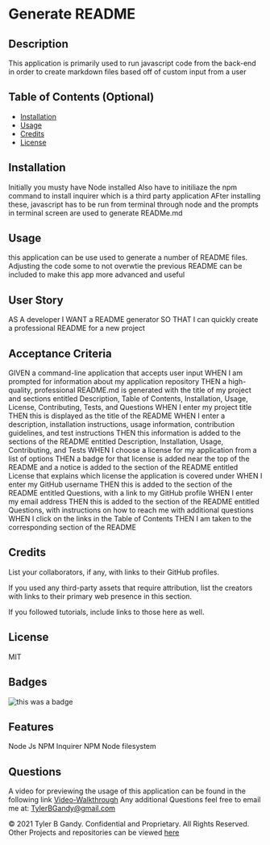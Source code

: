 


# Generate README

## Description
This application is primarily used to run javascript code from the back-end in order to create markdown files based off of custom input from a user

## Table of Contents (Optional)


- [Installation](#installation)
- [Usage](#usage)
- [Credits](#credits)
- [License](#license)

## Installation

Initially you musty have Node installed
Also have to initiliaze the npm command to install inquirer which is a third party application
AFter installing these, javascript has to be run from terminal through node and the prompts in terminal screen are used to generate READMe.md

## Usage
this application can be use used to generate a number of README files.
Adjusting the code some to not overwtie the previous README can be included to make this app
more advanced and useful


## User Story

AS A developer
I WANT a README generator
SO THAT I can quickly create a professional README for a new project

## Acceptance Criteria 
GIVEN a command-line application that accepts user input
WHEN I am prompted for information about my application repository
THEN a high-quality, professional README.md is generated with the title of my project and sections entitled Description, Table of Contents, Installation, Usage, License, Contributing, Tests, and Questions
WHEN I enter my project title
THEN this is displayed as the title of the README
WHEN I enter a description, installation instructions, usage information, contribution guidelines, and test instructions
THEN this information is added to the sections of the README entitled Description, Installation, Usage, Contributing, and Tests
WHEN I choose a license for my application from a list of options
THEN a badge for that license is added near the top of the README and a notice is added to the section of the README entitled License that explains which license the application is covered under
WHEN I enter my GitHub username
THEN this is added to the section of the README entitled Questions, with a link to my GitHub profile
WHEN I enter my email address
THEN this is added to the section of the README entitled Questions, with instructions on how to reach me with additional questions
WHEN I click on the links in the Table of Contents
THEN I am taken to the corresponding section of the README
## Credits

List your collaborators, if any, with links to their GitHub profiles.

If you used any third-party assets that require attribution, list the creators with links to their primary web presence in this section.

If you followed tutorials, include links to those here as well.

## License

MIT

## Badges

 ![this was a badge](https://img.shields.io/badge/License-MIT-blue.svg)

## Features

Node Js
NPM Inquirer
NPM Node filesystem




## Questions

 A video for previewing the usage of this application can be found in the following link 
  [Video-Walkthrough](https://www.youtube.com/watch?v=OOfBL2i1Gc0)
  Any additional Questions feel free to email me at: TylerBGandy@gmail.com
  
  
  © 2021 Tyler B Gandy. Confidential and Proprietary. All Rights Reserved.
  Other Projects and repositories can be viewed [here](www.github.com/TyGBenjamin)